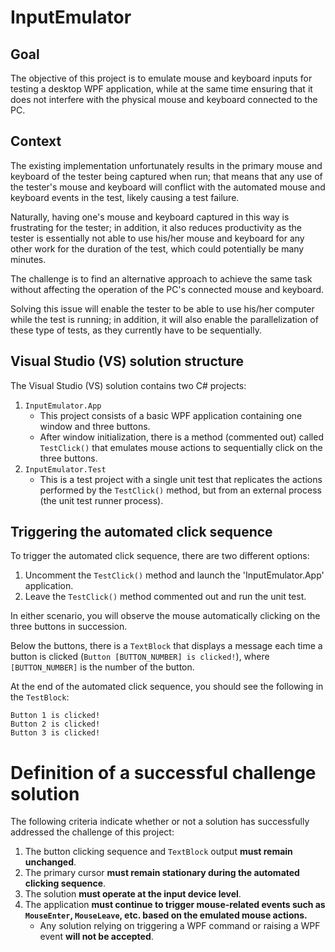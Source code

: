 # InputEmulator

## Goal

The objective of this project is to emulate mouse and keyboard inputs for testing a desktop WPF application, while at the same time ensuring that it does not interfere with the physical mouse and keyboard connected to the PC.

## Context

The existing implementation unfortunately results in the primary mouse and keyboard of the tester being captured when run; that means that any use of the tester's mouse and keyboard will conflict with the automated mouse and keyboard events in the test, likely causing a test failure.

Naturally, having one's mouse and keyboard captured in this way is frustrating for the tester; in addition, it also reduces productivity as the tester is essentially not able to use his/her mouse and keyboard for any other work for the duration of the test, which could potentially be many minutes.

The challenge is to find an alternative approach to achieve the same task without affecting the operation of the PC's connected mouse and keyboard.

Solving this issue will enable the tester to be able to use his/her computer while the test is running; in addition, it will also enable the parallelization of these type of tests, as they currently have to be sequentially.

## Visual Studio (VS) solution structure

The Visual Studio (VS) solution contains two C# projects:
1. `InputEmulator.App`
    - This project consists of a basic WPF application containing one window and three buttons.
    - After window initialization, there is a method (commented out) called `TestClick()` that emulates mouse actions to sequentially click on the three buttons.
3. `InputEmulator.Test`
    - This is a test project with a single unit test that replicates the actions performed by the `TestClick()` method, but from an external process (the unit test runner process).

## Triggering the automated click sequence

To trigger the automated click sequence, there are two different options:
1. Uncomment the `TestClick()` method and launch the 'InputEmulator.App' application.
2. Leave the `TestClick()` method commented out and run the unit test.
  
In either scenario, you will observe the mouse automatically clicking on the three buttons in succession.

Below the buttons, there is a `TextBlock` that displays a message each time a button is clicked (`Button [BUTTON_NUMBER] is clicked!`), where `[BUTTON_NUMBER]` is the number of the button.

At the end of the automated click sequence, you should see the following in the `TestBlock`:

```
Button 1 is clicked!
Button 2 is clicked!
Button 3 is clicked!
```

# Definition of a successful challenge solution

The following criteria indicate whether or not a solution has successfully addressed the challenge of this project:
1. The button clicking sequence and `TextBlock` output **must remain unchanged**.
2. The primary cursor **must remain stationary during the automated clicking sequence**.
3. The solution **must operate at the input device level**.
4. The application **must continue to trigger mouse-related events such as `MouseEnter`, `MouseLeave`, etc. based on the emulated mouse actions.**
    * Any solution relying on triggering a WPF command or raising a WPF event **will not be accepted**.
